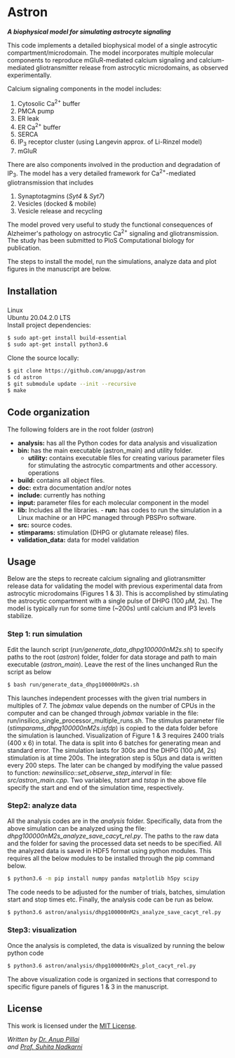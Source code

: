  # Astron                                                                                                                                                                                                                                                                                     
 ***A biophysical model for simulating astrocyte signaling***

This code implements a detailed biophysical model of a single astrocytic compartment/microdomain. The model incorporates multiple molecular components to reproduce mGluR-mediated calcium signaling and calcium-mediated gliotransmitter release from astrocytic microdomains, as observed experimentally. 

Calcium signaling components in the model includes:

 1. Cytosolic Ca<sup>2+</sup> buffer
 2. PMCA pump
 3. ER leak
 4. ER Ca<sup>2+</sup> buffer
 5. SERCA
 6. IP<sub>3</sub> receptor cluster (using Langevin approx. of Li-Rinzel model)
 7. mGluR

There are also components involved in the production and degradation of IP<sub>3</sub>.
 The model has a very detailed framework for Ca<sup>2+</sup>-mediated gliotransmission that includes
 
 1. Synaptotagmins (*Syt4* & *Syt7*)
 2. Vesicles (docked & mobile)
 3. Vesicle release and recycling  
 
 The model proved very useful to study the functional consequences of Alzheimer's pathology on astrocytic Ca<sup>2+</sup> signaling and gliotransmission. The study has been submitted to PloS Computational biology for publication.

The steps to install the model, run the simulations, analyze data and plot figures in the manuscript are below.
                                                                                                                                                                                                                                                                                                         
## Installation    
### 
Linux                                                                                                                                                                                                                                                                                                                                                                                                                        
Ubuntu 20.04.2.0 LTS                                                                                                                                                                                                                                                                                                  
Install project dependencies:                                                                                                                               
                                                                                                                                                            
``` bash                                                                                                                                                     
$ sudo apt-get install build-essential
$ sudo apt-get install python3.6
```                                                                                                                                                                                                                                    
Clone the source locally:                                                                                                                                   
                                                                                                                                                            
```bash                                                                                                                                                     
$ git clone https://github.com/anupgp/astron
$ cd astron
$ git submodule update --init --recursive
$ make                                                                                                                                                                                                          
```                                                                                                                                              
## Code organization
The following folders are in the root folder (*astron*)

 - **analysis:** has all the Python codes for data analysis and visualization
  - **bin:** has the main executable (astron_main) and utility folder.
    - **utility:** contains executable files for creating various parameter files for stimulating the astrocytic compartments and other accessory.
   operations
   - **build:** contains all object files.
   - **doc:** extra documentation and/or notes  
   - **include:** currently has nothing 
   - **input:** parameter files for each molecular component in the model  
   - **lib:** Includes all the libraries.
    - **run:** has codes to run the simulation in a Linux machine or an HPC managed through PBSPro software.
   - **src:** source codes.
   -  **stimparams:** stimulation (DHPG or glutamate release) files.
   - **validation_data:** data for model validation

## Usage
Below are the steps to recreate calcium signaling and gliotransmitter release data for validating the model with previous experimental data from astrocytic microdomains (Figures 1 & 3). This is accomplished by stimulating the astrocytic compartment with a single pulse of DHPG (100 $\mu$M, 2s). The model is typically run for some time (~200s) until calcium and IP3 levels stabilize. 

### Step 1: run simulation   
Edit the launch script (*run/generate_data_dhpg100000nM2s.sh*) to specify paths to the root (*astron*) folder, folder for data storage and path to main executable (*astron_main*).
Leave the rest of the lines unchanged
Run the script as below
```bash
$ bash run/generate_data_dhpg100000nM2s.sh
```
This launches independent processes with the given trial numbers in multiples of 7.  The *jobmax* value depends on the number of CPUs in the computer and can be changed through *jobmax* variable in the file: run/insilico_single_processor_multiple_runs.sh. The stimulus parameter file (*stimparams_dhpg100000nM2s.isfdp*) is copied to the data folder before the simulation is launched. Visualization of Figure 1 & 3 requires 2400 trials (400 x 6) in total. The data is split into 6 batches for generating mean and standard error. The simulation lasts for 300s and the DHPG (100 $\mu$M, 2s) stimulation is at time 200s. The integration step is 50$\mu$s and data is written every 200 steps. The later can be changed by modifying the value passed to function: *newinsilico::set_observe_step_interval* in file: *src/astron_main.cpp*. Two variables, *tstart* and *tstop* in the above file specify the start and end of the simulation time, respectively. 

### Step2: analyze data
All the analysis codes are in the *analysis* folder. Specifically, data from the above simulation can be analyzed using the file: *dhpg100000nM2s_analyze_save_cacyt_rel.py*. The paths to the raw data and the folder for saving the processed data set needs to be specified. All the analyzed data is saved in HDF5 format using python modules. This requires all the below modules to be installed through the pip command below. 
```bash
$ python3.6 -m pip install numpy pandas matplotlib h5py scipy 
```
The code needs to be adjusted for the number of trials, batches, simulation start and stop times etc. Finally, the analysis code can be run as below.
```bash
$ python3.6 astron/analysis/dhpg100000nM2s_analyze_save_cacyt_rel.py
```
### Step3: visualization
Once the analysis is completed, the data is visualized by running the below python code
```bash
$ python3.6 astron/analysis/dhpg100000nM2s_plot_cacyt_rel.py
```
The above visualization code is organized in sections that correspond to specific figure panels of figures 1 & 3 in the manuscript.

## License

This work is licensed under the [MIT License](https://opensource.org/licenses/MIT).

<address>

Written by <a href="mailto:anupgpillai@gmail.com">Dr. Anup Pillai</a><br> and <a href="mailto:suhita@iiserpune.ac.in"> Prof. Suhita Nadkarni</a><br>